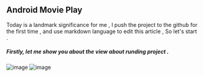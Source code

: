 ## Android Movie Play
Today is a landmark significance for me , I push the project to the github for the first time , and use markdown language to edit this article , So let's start .

##### Firstly, let me show you about the view about runding project .
![image](https://github.com/rptang/assistive_touch_android/blob/master/movie_gridview.png)
![image](https://github.com/rptang/assistive_touch_android/blob/master/movie_play.png)